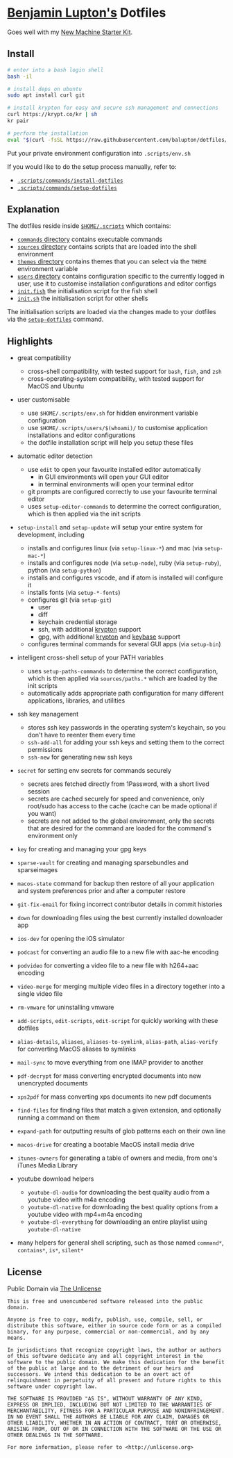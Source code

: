 # [Benjamin Lupton's](http://balupton.com) Dotfiles

Goes well with my [New Machine Starter Kit](https://gist.github.com/balupton/5259595).

## Install

```bash
# enter into a bash login shell
bash -il

# install deps on ubuntu
sudo apt install curl git

# install krypton for easy and secure ssh management and connections
curl https://krypt.co/kr | sh
kr pair

# perform the installation
eval "$(curl -fsSL https://raw.githubusercontent.com/balupton/dotfiles/master/.scripts/commands/install-dotfiles)"
```

Put your private environment configuration into `.scripts/env.sh`

If you would like to do the setup process manually, refer to:

-   [`.scripts/commands/install-dotfiles`](https://github.com/balupton/dotfiles/blob/master/.scripts/commands/install-dotfiles)
-   [`.scripts/commands/setup-dotfiles`](https://github.com/balupton/dotfiles/blob/master/.scripts/commands/setup-dotfiles)

## Explanation

The dotfiles reside inside [`$HOME/.scripts`](https://github.com/balupton/dotfiles/tree/master/.scripts) which contains:

-   [`commands` directory](https://github.com/balupton/dotfiles/tree/master/.scripts/commands) contains executable commands
-   [`sources` directory](https://github.com/balupton/dotfiles/tree/master/.scripts/sources) contains scripts that are loaded into the shell environment
-   [`themes` directory](https://github.com/balupton/dotfiles/tree/master/.scripts/themes) contains themes that you can select via the `THEME` environment variable
-   [`users` directory](https://github.com/balupton/dotfiles/tree/master/.scripts/users) contains configuration specific to the currently logged in user, use it to customise installation configurations and editor configs
-   [`init.fish`](https://github.com/balupton/dotfiles/blob/master/.scripts/init.fish) the initialisation script for the fish shell
-   [`init.sh`](https://github.com/balupton/dotfiles/blob/master/.scripts/init.sh) the initialisation script for other shells

The initialisation scripts are loaded via the changes made to your dotfiles via the [`setup-dotfiles`](https://github.com/balupton/dotfiles/blob/master/.scripts//commands/setup-dotfiles) command.

## Highlights

-   great compatibility

    -   cross-shell compatibility, with tested support for `bash`, `fish`, and `zsh`
    -   cross-operating-system compatibility, with tested support for MacOS and Ubuntu

-   user customisable

    -   use `$HOME/.scripts/env.sh` for hidden environment variable configuration
    -   use `$HOME/.scripts/users/$(whoami)/` to customise application installations and editor configurations
    -   the dotfile installation script will help you setup these files

-   automatic editor detection

    -   use `edit` to open your favourite installed editor automatically
        -   in GUI environments will open your GUI editor
        -   in terminal environments will open your terminal editor
    -   git prompts are configured correctly to use your favourite terminal editor
    -   uses `setup-editor-commands` to determine the correct configuration, which is then applied via the init scripts

-   `setup-install` and `setup-update` will setup your entire system for development, including

    -   installs and configures linux (via `setup-linux-*`) and mac (via `setup-mac-*`)
    -   installs and configures node (via `setup-node`), ruby (via `setup-ruby`), python (via `setup-python`)
    -   installs and configures vscode, and if atom is installed will configure it
    -   installs fonts (via `setup-*-fonts`)
    -   configures git (via `setup-git`)
        -   user
        -   diff
        -   keychain credential storage
        -   ssh, with additional [krypton](https://krypt.co) support
        -   gpg, with additional [krypton](https://krypt.co) and [keybase](https://keybase.io) support
    -   configures terminal commands for several GUI apps (via `setup-bin`)

-   intelligent cross-shell setup of your PATH variables

    -   uses `setup-paths-commands` to determine the correct configuration, which is then applied via `sources/paths.*` which are loaded by the init scripts
    -   automatically adds appropriate path configuration for many different applications, libraries, and utilities

-   ssh key management

    -   stores ssh key passwords in the operating system's keychain, so you don't have to reenter them every time
    -   `ssh-add-all` for adding your ssh keys and setting them to the correct permissions
    -   `ssh-new` for generating new ssh keys

-   `secret` for setting env secrets for commands securely

    -   secrets ares fetched directly from 1Password, with a short lived session
    -   secrets are cached securely for speed and convenience, only root/sudo has access to the cache (cache can be made optional if you want)
    -   secrets are not added to the global environment, only the secrets that are desired for the command are loaded for the command's environment only

-   `key` for creating and managing your gpg keys

-   `sparse-vault` for creating and managing sparsebundles and sparseimages

-   `macos-state` command for backup then restore of all your application and system preferences prior and after a computer restore

-   `git-fix-email` for fixing incorrect contributor details in commit histories

-   `down` for downloading files using the best currently installed downloader app

-   `ios-dev` for opening the iOS simulator

-   `podcast` for converting an audio file to a new file with aac-he encoding

-   `podvideo` for converting a video file to a new file with h264+aac encoding

-   `video-merge` for merging multiple video files in a directory together into a single video file

-   `rm-vmware` for uninstalling vmware

-   `add-scripts`, `edit-scripts`, `edit-script` for quickly working with these dotfiles

-   `alias-details`, `aliases`, `aliases-to-symlink`, `alias-path`, `alias-verify` for converting MacOS aliases to symlinks

-   `mail-sync` to move everything from one IMAP provider to another

-   `pdf-decrypt` for mass converting encrypted documents into new unencrypted documents

-   `xps2pdf` for mass converting xps documents ito new pdf documents

-   `find-files` for finding files that match a given extension, and optionally running a command on them

-   `expand-path` for outputting results of glob patterns each on their own line

-   `macos-drive` for creating a bootable MacOS install media drive

-   `itunes-owners` for generating a table of owners and media, from one's iTunes Media Library

-   youtube download helpers

    -   `youtube-dl-audio` for downloading the best quality audio from a youtube video with m4a encoding
    -   `youtube-dl-native` for downloading the best quality options from a youtube video with mp4+m4a encoding
    -   `youtube-dl-everything` for downloading an entire playlist using `youtube-dl-native`

-   many helpers for general shell scripting, such as those named `command*`, `contains*`, `is*`, `silent*`

## License

Public Domain via [The Unlicense](https://choosealicense.com/licenses/unlicense/)

```
This is free and unencumbered software released into the public domain.

Anyone is free to copy, modify, publish, use, compile, sell, or
distribute this software, either in source code form or as a compiled
binary, for any purpose, commercial or non-commercial, and by any
means.

In jurisdictions that recognize copyright laws, the author or authors
of this software dedicate any and all copyright interest in the
software to the public domain. We make this dedication for the benefit
of the public at large and to the detriment of our heirs and
successors. We intend this dedication to be an overt act of
relinquishment in perpetuity of all present and future rights to this
software under copyright law.

THE SOFTWARE IS PROVIDED "AS IS", WITHOUT WARRANTY OF ANY KIND,
EXPRESS OR IMPLIED, INCLUDING BUT NOT LIMITED TO THE WARRANTIES OF
MERCHANTABILITY, FITNESS FOR A PARTICULAR PURPOSE AND NONINFRINGEMENT.
IN NO EVENT SHALL THE AUTHORS BE LIABLE FOR ANY CLAIM, DAMAGES OR
OTHER LIABILITY, WHETHER IN AN ACTION OF CONTRACT, TORT OR OTHERWISE,
ARISING FROM, OUT OF OR IN CONNECTION WITH THE SOFTWARE OR THE USE OR
OTHER DEALINGS IN THE SOFTWARE.

For more information, please refer to <http://unlicense.org>
```
